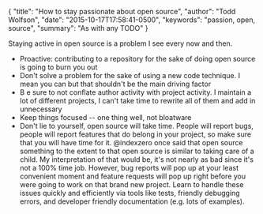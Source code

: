 {
  "title": "How to stay passionate about open source",
  "author": "Todd Wolfson",
  "date": "2015-10-17T17:58:41-0500",
  "keywords": "passion, open, source",
  "summary": "As with any TODO"
}

Staying active in open source is a problem I see every now and then.

- Proactive: contributing to a repository for the sake of doing open source is going to burn you out
- Don't solve a problem for the sake of using a new code technique. I mean you can but that shouldn't be the main driving factor
- B e sure to not conflate author activity with project activity. I maintain a lot of different projects, I can't take time to rewrite all of them and add in unnecessary
- Keep things focused -- one thing well, not bloatware
- Don't lie to yourself, open source will take time. People will report bugs, people will report features that do belong in your project, so make sure that you will have time for it. @indexzero once said that open source something to the extent to that open source is similar to taking care of a child. My interpretation of that would be, it's not nearly as bad since it's not a 100% time job. However, bug reports will pop up at your least convenient moment and feature requests will pop up right before you were going to work on that brand new project. Learn to handle these issues quickly and efficiently via tools like tests, friendly debugging errors, and developer friendly documentation (e.g. lots of examples).
